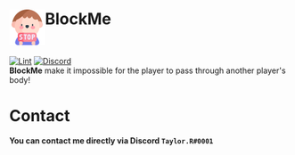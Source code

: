 <h1>BlockMe<img src="assets/img/icon.png" height="64" width="64" align="left"></img></h1><br/>

[![Lint](https://poggit.pmmp.io/ci.shield/Taylor-pm-pl/BlockMe/BlockMe)](https://poggit.pmmp.io/ci/Taylor-pm-pl/BlockMe/BlockMe)
[![Discord](https://img.shields.io/discord/1100650029573738508?label=discord&color=7289DA&logo=discord)](https://discord.gg/ZxKmFZbS)\
**BlockMe** make it impossible for the player to pass through another player's body!

# Contact
**You can contact me directly via Discord `Taylor.R#0001`**